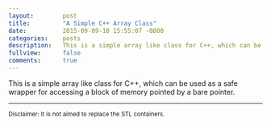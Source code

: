 ```yaml
---
layout:        post
title:         "A Simple C++ Array Class"
date:          2015-09-09-18 15:55:07 -0800
categories:    posts
description:   This is a simple array like class for C++, which can be used as a safe wrapper for accessing a block of memory pointed by a bare pointer.
fullview:      false
comments:      true
---
```


<head>
<script type="text/javascript" src="https://ajax.googleapis.com/ajax/libs/jquery/1.9.1/jquery.min.js"></script>
<script type="text/javascript" src="https://cdnjs.cloudflare.com/ajax/libs/gist-embed/2.1/gist-embed.min.js"></script>
</head>

This is a simple array like class for C++, which can be used as a safe wrapper for accessing a block of memory pointed by a bare pointer.

<script src="https://gist.github.com/VivekRagunathan/46c6f0998bd826d84e40.js"></script>

* * *

<small>Disclaimer: It is not aimed to replace the STL containers.</small>